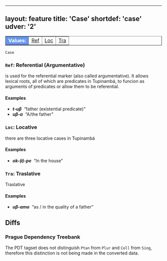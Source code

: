 
---
layout: feature
title: 'Case'
shortdef: 'case'
udver: '2'
---

<table class="typeindex" border="1">
<tr>
  <td style="background-color:cornflowerblue;color:white"><strong>Values:</strong> </td>
  <td><a href="#Ref">Ref</a></td>
  <td><a href="#Loc">Loc</a></td>
  <td><a href="#Tra">Tra</a></td>
  
  

</tr>
</table>

`Case`  

### <a name="Ref">`Ref`</a>: Referential (Argumentative)

is used for the referential marker (also called argumentative). It allows lexical roots, all of which are predicates 
in Tupinambá, to funcion as arguments of predicates or allow them to be referential.

#### Examples

* _<b>t-uβ</b>&nbsp;_ “father (existential predicate)”
* _<b>uβ-a</b>&nbsp;_ “A/the father”
  
</tr>
</table>



### <a name="Loc">`Loc`</a>: Locative

there are three locative cases in Tupinambá

#### Examples

* _<b>ok-(ɨ)-pe</b>&nbsp;_ “In the house”


### <a name="Tra">`Tra`</a>: Traslative

Traslative

#### Examples

* _<b>uβ-amo</b>&nbsp;_ “as / in the quality of a father”



## Diffs

### Prague Dependency Treebank

The PDT tagset does not distinguish `Ptan` from `Plur` and `Coll` from `Sing`,
therefore this distinction is not being made in the converted data.
<!-- Interlanguage links updated Čt lis 12 09:43:03 CET 2020 -->
